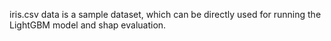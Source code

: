 iris.csv data is a sample dataset, which can be directly used for running the LightGBM model and shap evaluation.
